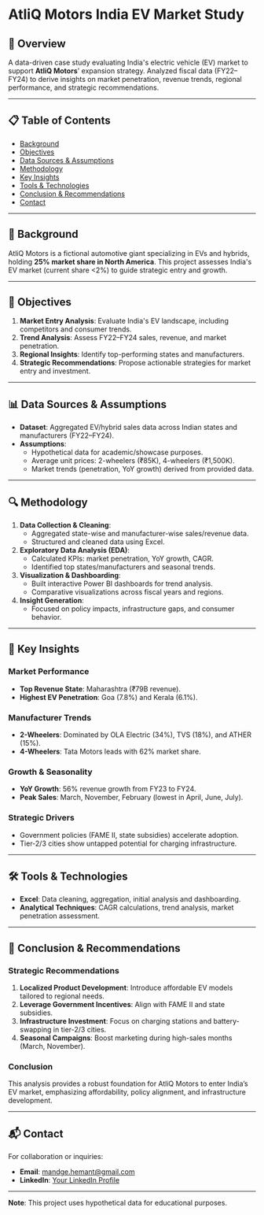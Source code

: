 # AtliQ Motors India EV Market Study

## 📌 Overview
A data-driven case study evaluating India's electric vehicle (EV) market to support **AtliQ Motors**' expansion strategy. Analyzed fiscal data (FY22–FY24) to derive insights on market penetration, revenue trends, regional performance, and strategic recommendations.

---

## 📋 Table of Contents
- [Background](#background)
- [Objectives](#objectives)
- [Data Sources & Assumptions](#data-sources--assumptions)
- [Methodology](#methodology)
- [Key Insights](#key-insights)
- [Tools & Technologies](#tools--technologies)
- [Conclusion & Recommendations](#conclusion--recommendations)
- [Contact](#contact)

---

## 🚗 Background
AtliQ Motors is a fictional automotive giant specializing in EVs and hybrids, holding **25% market share in North America**. This project assesses India's EV market (current share <2%) to guide strategic entry and growth.

---

## 🎯 Objectives
1. **Market Entry Analysis**: Evaluate India's EV landscape, including competitors and consumer trends.
2. **Trend Analysis**: Assess FY22–FY24 sales, revenue, and market penetration.
3. **Regional Insights**: Identify top-performing states and manufacturers.
4. **Strategic Recommendations**: Propose actionable strategies for market entry and investment.

---

## 📊 Data Sources & Assumptions
- **Dataset**: Aggregated EV/hybrid sales data across Indian states and manufacturers (FY22–FY24).
- **Assumptions**:
  - Hypothetical data for academic/showcase purposes.
  - Average unit prices: 2-wheelers (₹85K), 4-wheelers (₹1,500K).
  - Market trends (penetration, YoY growth) derived from provided data.

---

## 🔍 Methodology
1. **Data Collection & Cleaning**:
   - Aggregated state-wise and manufacturer-wise sales/revenue data.
   - Structured and cleaned data using Excel.
2. **Exploratory Data Analysis (EDA)**:
   - Calculated KPIs: market penetration, YoY growth, CAGR.
   - Identified top states/manufacturers and seasonal trends.
3. **Visualization & Dashboarding**:
   - Built interactive Power BI dashboards for trend analysis.
   - Comparative visualizations across fiscal years and regions.
4. **Insight Generation**:
   - Focused on policy impacts, infrastructure gaps, and consumer behavior.

---

## 🔑 Key Insights
### Market Performance
- **Top Revenue State**: Maharashtra (₹79B revenue).
- **Highest EV Penetration**: Goa (7.8%) and Kerala (6.1%).

### Manufacturer Trends
- **2-Wheelers**: Dominated by OLA Electric (34%), TVS (18%), and ATHER (15%).
- **4-Wheelers**: Tata Motors leads with 62% market share.

### Growth & Seasonality
- **YoY Growth**: 56% revenue growth from FY23 to FY24.
- **Peak Sales**: March, November, February (lowest in April, June, July).

### Strategic Drivers
- Government policies (FAME II, state subsidies) accelerate adoption.
- Tier-2/3 cities show untapped potential for charging infrastructure.

---

## 🛠️ Tools & Technologies
- **Excel**: Data cleaning, aggregation, initial analysis and dashboarding.
- **Analytical Techniques**: CAGR calculations, trend analysis, market penetration assessment.

---

## 🚀 Conclusion & Recommendations
### Strategic Recommendations
1. **Localized Product Development**: Introduce affordable EV models tailored to regional needs.
2. **Leverage Government Incentives**: Align with FAME II and state subsidies.
3. **Infrastructure Investment**: Focus on charging stations and battery-swapping in tier-2/3 cities.
4. **Seasonal Campaigns**: Boost marketing during high-sales months (March, November).

### Conclusion
This analysis provides a robust foundation for AtliQ Motors to enter India’s EV market, emphasizing affordability, policy alignment, and infrastructure development.

---

## 📬 Contact
For collaboration or inquiries:  
- **Email**: [mandge.hemant@gmail.com](mailto:mandge.hemant@gmail.com)  
- **LinkedIn**: [Your LinkedIn Profile](https://www.linkedin.com/in/your-profile)  

---

**Note**: This project uses hypothetical data for educational purposes.  
